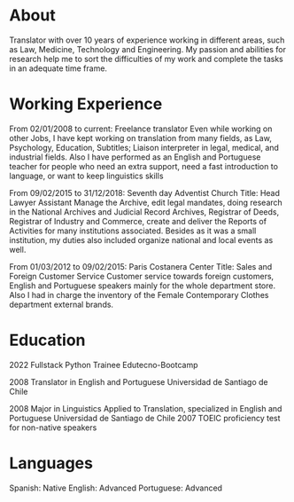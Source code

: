 # About

Translator with over 10 years of experience working in different areas, such as Law, Medicine, Technology and Engineering.
My passion and abilities for research help me to sort the difficulties of my work and complete the tasks in an adequate time frame.


# Working Experience

From 02/01/2008 to current:	Freelance translator
Even while working on other Jobs, I have kept working on translation from many fields, as Law, Psychology, Education, Subtitles; Liaison interpreter in legal, medical, and industrial fields.
Also I have performed as an English and Portuguese teacher for people who need an extra support, need a fast introduction to language, or want to keep linguistics skills 

From 09/02/2015 to 31/12/2018:	Seventh day Adventist Church
Title:	Head Lawyer Assistant
Manage the Archive, edit legal mandates, doing research in the National Archives and Judicial Record Archives, Registrar of Deeds, Registrar of Industry and Commerce, create and deliver the Reports of Activities for many institutions associated.
Besides as it was a small institution, my duties also included organize national and local events as well.

From 01/03/2012 to 09/02/2015:	Paris Costanera Center
Title:	Sales and Foreign Customer Service
Customer service towards foreign customers, English and Portuguese speakers mainly for the whole department store. Also I had in charge the inventory of the Female Contemporary Clothes department external brands.

# Education

2022 
Fullstack Python Trainee 
Edutecno-Bootcamp

2008
Translator in English and Portuguese
Universidad de Santiago de Chile

2008
Major in Linguistics Applied to Translation, specialized in English and Portuguese
Universidad de Santiago de Chile 
2007
TOEIC proficiency test for non-native speakers


# Languages

Spanish: Native
English: Advanced
Portuguese: Advanced





